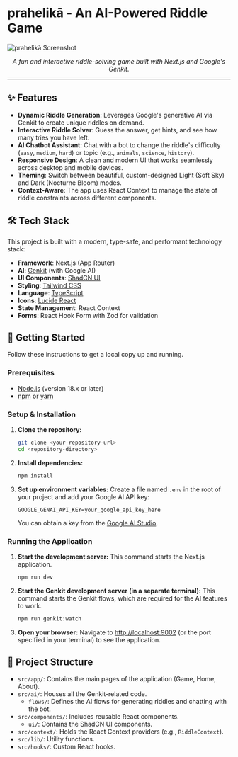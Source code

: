 # prahelikā - An AI-Powered Riddle Game

![prahelikā Screenshot](https://placehold.co/800x400.png?text=prahelikā+App+Screenshot)
*<p align="center">A fun and interactive riddle-solving game built with Next.js and Google's Genkit.</p>*

---

## ✨ Features

- **Dynamic Riddle Generation**: Leverages Google's generative AI via Genkit to create unique riddles on demand.
- **Interactive Riddle Solver**: Guess the answer, get hints, and see how many tries you have left.
- **AI Chatbot Assistant**: Chat with a bot to change the riddle's difficulty (`easy`, `medium`, `hard`) or topic (e.g., `animals`, `science`, `history`).
- **Responsive Design**: A clean and modern UI that works seamlessly across desktop and mobile devices.
- **Theming**: Switch between beautiful, custom-designed Light (Soft Sky) and Dark (Nocturne Bloom) modes.
- **Context-Aware**: The app uses React Context to manage the state of riddle constraints across different components.

## 🛠️ Tech Stack

This project is built with a modern, type-safe, and performant technology stack:

- **Framework**: [Next.js](https://nextjs.org/) (App Router)
- **AI**: [Genkit](https://firebase.google.com/docs/genkit) (with Google AI)
- **UI Components**: [ShadCN UI](https://ui.shadcn.com/)
- **Styling**: [Tailwind CSS](https://tailwindcss.com/)
- **Language**: [TypeScript](https://www.typescriptlang.org/)
- **Icons**: [Lucide React](https://lucide.dev/)
- **State Management**: React Context
- **Forms**: React Hook Form with Zod for validation

## 🚀 Getting Started

Follow these instructions to get a local copy up and running.

### Prerequisites

- [Node.js](https://nodejs.org/) (version 18.x or later)
- [npm](https://www.npmjs.com/) or [yarn](https://yarnpkg.com/)

### Setup & Installation

1.  **Clone the repository:**
    ```bash
    git clone <your-repository-url>
    cd <repository-directory>
    ```

2.  **Install dependencies:**
    ```bash
    npm install
    ```

3.  **Set up environment variables:**
    Create a file named `.env` in the root of your project and add your Google AI API key:
    ```env
    GOOGLE_GENAI_API_KEY=your_google_api_key_here
    ```
    You can obtain a key from the [Google AI Studio](https://aistudio.google.com/app/apikey).

### Running the Application

1.  **Start the development server:**
    This command starts the Next.js application.
    ```bash
    npm run dev
    ```

2.  **Start the Genkit development server (in a separate terminal):**
    This command starts the Genkit flows, which are required for the AI features to work.
    ```bash
    npm run genkit:watch
    ```

3.  **Open your browser:**
    Navigate to [http://localhost:9002](http://localhost:9002) (or the port specified in your terminal) to see the application.

## 📂 Project Structure

- `src/app/`: Contains the main pages of the application (Game, Home, About).
- `src/ai/`: Houses all the Genkit-related code.
  - `flows/`: Defines the AI flows for generating riddles and chatting with the bot.
- `src/components/`: Includes reusable React components.
  - `ui/`: Contains the ShadCN UI components.
- `src/context/`: Holds the React Context providers (e.g., `RiddleContext`).
- `src/lib/`: Utility functions.
- `src/hooks/`: Custom React hooks.
